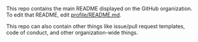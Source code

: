 This repo contains the main README displayed on the GitHub organization. To edit that README, edit [profile/README.md](./profile/README.md).

This repo can also contain other things like issue/pull request templates, code of conduct, and other organization-wide things.
